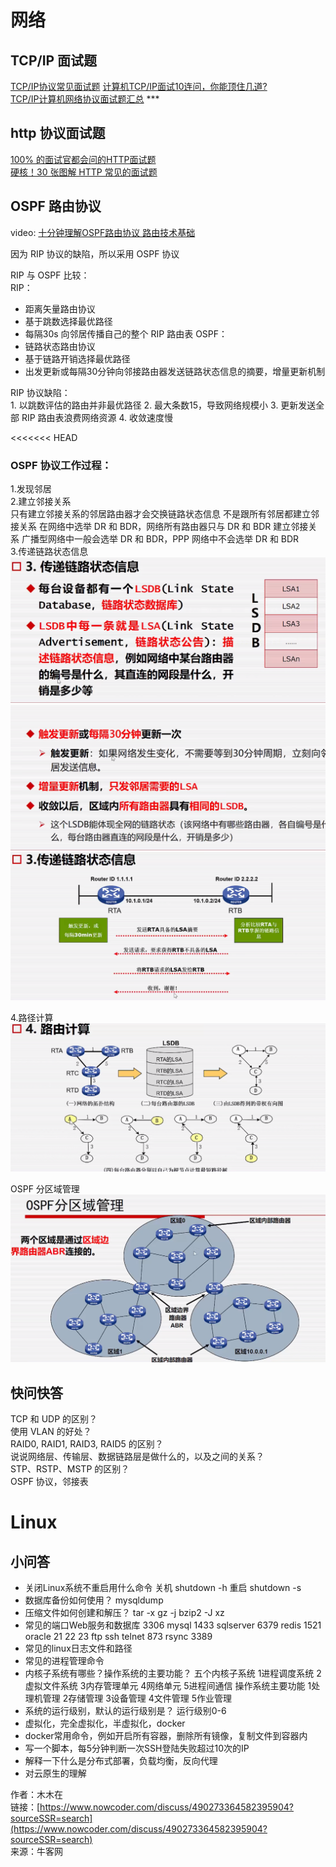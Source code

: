 # 网络  
## TCP/IP 面试题  
[TCP/IP协议常见面试题](https://blog.csdn.net/qq_41696018/article/details/124249818)
[计算机TCP/IP面试10连问，你能顶住几道?](https://zhuanlan.zhihu.com/p/357930679)  
[TCP/IP计算机网络协议面试题汇总](https://zhuanlan.zhihu.com/p/624875367) ***
  
  
## http 协议面试题  
[100% 的面试官都会问的HTTP面试题](https://zhuanlan.zhihu.com/p/135947893)  
[硬核！30 张图解 HTTP 常见的面试题](https://zhuanlan.zhihu.com/p/112010468)    
  
  
## OSPF 路由协议        
        
video: [十分钟理解OSPF路由协议 路由技术基础](https://www.bilibili.com/video/BV1YV41127U5/)
  
因为 RIP 协议的缺陷，所以采用 OSPF 协议  

RIP 与 OSPF 比较：  
RIP：  
* 距离矢量路由协议
* 基于跳数选择最优路径
* 每隔30s 向邻居传播自己的整个 RIP 路由表
OSPF：  
* 链路状态路由协议
* 基于链路开销选择最优路径
* 出发更新或每隔30分钟向邻接路由器发送链路状态信息的摘要，增量更新机制    
  
RIP 协议缺陷：  
	1. 以跳数评估的路由并非最优路径
	2. 最大条数15，导致网络规模小
	3. 更新发送全部 RIP 路由表浪费网络资源
	4. 收敛速度慢  
  
<<<<<<< HEAD
### OSPF 协议工作过程：      
    
1.发现邻居    
2.建立邻接关系    
	只有建立邻接关系的邻居路由器才会交换链路状态信息
	不是跟所有邻居都建立邻接关系
	在网络中选举 DR 和 BDR，网络所有路由器只与 DR 和 BDR 建立邻接关系
	广播型网络中一般会选举 DR 和 BDR，PPP 网络中不会选举 DR 和 BDR  
3.传递链路状态信息    
![](./photo/Pasted%20image%2020240315152415.png)    
![](./photo/Pasted%20image%2020240315152444.png)    
![](./photo/Pasted%20image%2020240315152526.png)    
  
4.路径计算  
![](./photo/Pasted%20image%2020240315152540.png)      


OSPF 分区域管理    
![](./photo/Pasted%20image%2020240315153041.png)    
    

  
  
## 快问快答  
  
TCP 和 UDP 的区别？  
使用 VLAN 的好处？  
RAID0, RAID1, RAID3, RAID5 的区别？  
说说网络层、传输层、数据链路层是做什么的，以及之间的关系？  
STP、RSTP、MSTP 的区别？  
OSPF 协议，邻接表  


  


# Linux  
## 小问答  
- 关闭Linux系统不重启用什么命令
  关机 shutdown -h
  重启 shutdown -s
- 数据库备份如何使用？
  mysqldump
- 压缩文件如何创建和解压？
  tar
  -x gz
  -j bzip2
  -J xz
- 常见的端口Web服务和数据库
  3306 mysql
  1433 sqlserver
  6379 redis
  1521 oracle
  21 22 23 ftp ssh telnet
  873 rsync
  3389   
- 常见的linux日志文件和路径
- 常见的进程管理命令
- 内核子系统有哪些？操作系统的主要功能？
  五个内核子系统  1进程调度系统  2虚拟文件系统  3内存管理单元  4网络单元  5进程间通信
  操作系统主要功能  1处理机管理  2存储管理  3设备管理  4文件管理  5作业管理
- 系统的运行级别，默认的运行级别是？
  运行级别0-6  
- 虚拟化，完全虚拟化，半虚拟化，docker
- docker常用命令，例如开启所有容器，删除所有镜像，复制文件到容器内
- 写一个脚本，每5分钟判断一次SSH登陆失败超过10次的IP
- 解释一下什么是分布式部署，负载均衡，反向代理
- 对云原生的理解
  
  
作者：木木在  
链接：[https://www.nowcoder.com/discuss/490273364582395904?sourceSSR=search](https://www.nowcoder.com/discuss/490273364582395904?sourceSSR=search)  
来源：牛客网